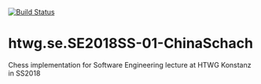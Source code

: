 [![Build Status](https://travis-ci.org/cristian1786/htwg.se.SE2018SS-01-ChinaSchach.svg?branch=master)](https://travis-ci.org/cristian1786/htwg.se.SE2018SS-01-ChinaSchach)

# htwg.se.SE2018SS-01-ChinaSchach
Chess implementation for Software Engineering lecture at HTWG Konstanz in SS2018

